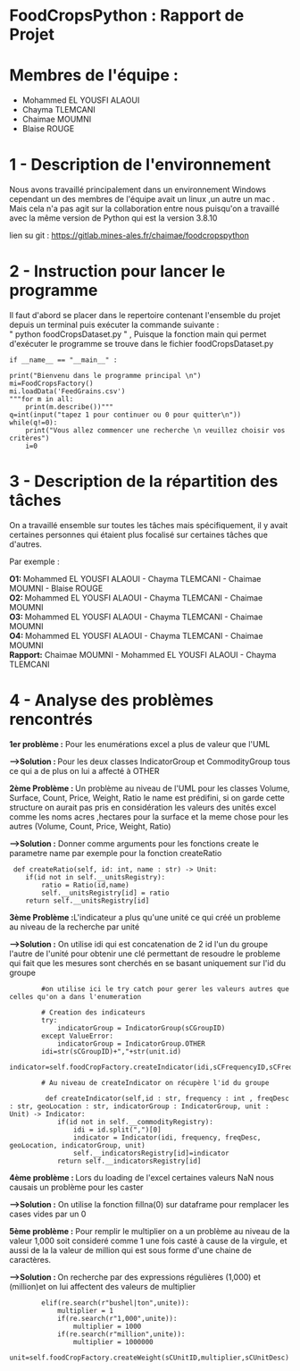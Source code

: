 # FoodCropsPython : Rapport de Projet



<h1>Membres de l'équipe :</h1>

<ul>
   <li>Mohammed EL YOUSFI ALAOUI</li>  
   <li>Chayma TLEMCANI</li>  
   <li>Chaimae MOUMNI</li>  
   <li>Blaise ROUGE </li> 
</ul>


<h1>1 - Description de l'environnement </h1>

Nous avons travaillé principalement dans un environnement Windows cependant un des membres de l'équipe avait un linux ,un autre un mac . Mais cela n'a pas agit sur la collaboration entre nous puisqu'on a travaillé avec la même version de Python qui est la version 3.8.10

lien su git : https://gitlab.mines-ales.fr/chaimae/foodcropspython 



<h1>2 - Instruction pour lancer le programme </h1>

Il faut d'abord se placer dans le repertoire contenant l'ensemble du projet depuis un terminal puis exécuter la commande suivante :  
" python foodCropsDataset.py " ,
Puisque la fonction main qui permet d'exécuter le programme se trouve dans le fichier foodCropsDataset.py
   
    if __name__ == "__main__" :

    print("Bienvenu dans le programme principal \n")
    mi=FoodCropsFactory()
    mi.loadData('FeedGrains.csv')
    """for m in all:
        print(m.describe())"""
    q=int(input("tapez 1 pour continuer ou 0 pour quitter\n"))
    while(q!=0):
        print("Vous allez commencer une recherche \n veuillez choisir vos critères")
        i=0

<h1>3 - Description de la répartition des tâches</h1>

On a travaillé ensemble sur toutes les tâches mais spécifiquement, il y avait certaines personnes qui étaient plus focalisé sur certaines tâches que d'autres.

Par exemple : 

<b>O1: </b>Mohammed EL YOUSFI ALAOUI - Chayma TLEMCANI - Chaimae MOUMNI - Blaise ROUGE </br>
<b>O2: </b>Mohammed EL YOUSFI ALAOUI - Chayma TLEMCANI - Chaimae MOUMNI </br>
<b>O3: </b>Mohammed EL YOUSFI ALAOUI - Chayma TLEMCANI - Chaimae MOUMNI </br>
<b>O4: </b>Mohammed EL YOUSFI ALAOUI - Chayma TLEMCANI - Chaimae MOUMNI </br>
<b>Rapport:</b> Chaimae MOUMNI - Mohammed EL YOUSFI ALAOUI - Chayma TLEMCANI </br>

<h1>4 - Analyse des problèmes rencontrés</h1>

<b>1er problème :</b> Pour les enumérations excel a plus de valeur que l'UML

<b>-->Solution : </b>Pour les deux classes IndicatorGroup et CommodityGroup  tous ce qui a de plus on lui a affecté à OTHER

<b>2ème Problème : </b>Un problème au niveau de l'UML pour les classes Volume, Surface, Count, Price, Weight, Ratio le name est prédifini, si on garde cette structure on aurait pas pris en considération les valeurs des unités excel comme les noms acres ,hectares pour la surface et la meme chose pour les autres (Volume, Count, Price, Weight, Ratio) 

<b>-->Solution :</b> Donner comme arguments pour les fonctions create le parametre name  par exemple pour la fonction  createRatio
    
     def createRatio(self, id: int, name : str) -> Unit:
        if(id not in self.__unitsRegistry):
            ratio = Ratio(id,name)
            self.__unitsRegistry[id] = ratio
        return self.__unitsRegistry[id]


<b>3ème Problème :</b>L'indicateur a plus qu'une unité ce qui créé un probleme au niveau de la recherche par unité

<b>-->Solution :</b> On utilise idi qui est concatenation de 2 id l'un du groupe l'autre de l'unité pour obtenir une clé permettant
             de resoudre le probleme qui fait que les mesures sont cherchés en se basant uniquement sur l'id du groupe 

            #on utilise ici le try catch pour gerer les valeurs autres que celles qu'on a dans l'enumeration 

            # Creation des indicateurs
            try:
                indicatorGroup = IndicatorGroup(sCGroupID)
            except ValueError: 
                indicatorGroup = IndicatorGroup.OTHER 
            idi=str(sCGroupID)+","+str(unit.id)  
            indicator=self.foodCropFactory.createIndicator(idi,sCFrequencyID,sCFrequencyDesc,sCGeographyIndentedDesc,indicatorGroup,unit)

            # Au niveau de createIndicator on récupère l'id du groupe

             def createIndicator(self,id : str, frequency : int , freqDesc : str, geoLocation : str, indicatorGroup : IndicatorGroup, unit : Unit) -> Indicator:
                if(id not in self.__commodityRegistry):
                    idi = id.split(",")[0]
                    indicator = Indicator(idi, frequency, freqDesc, geoLocation, indicatorGroup, unit)
                    self.__indicatorsRegistry[id]=indicator
                return self.__indicatorsRegistry[id]

<b>4ème problème : </b>Lors du loading de l'excel certaines valeurs NaN nous causais un problème pour les caster 

<b>-->Solution :</b> On utilise la fonction fillna(0) sur dataframe pour remplacer les cases vides par un 0 

<b>5ème problème :</b> Pour remplir le multiplier on a un problème au niveau de la valeur  1,000 soit consideré comme 1  une fois casté à cause de la virgule, et aussi de la la valeur de million qui est sous forme d'une chaine de caractères.

<b>-->Solution : </b>On recherche par des expressions régulières (1,000) et (million)et on lui affectent des valeurs de multiplier 

            elif(re.search(r"bushel|ton",unite)):
                multiplier = 1
                if(re.search(r"1,000",unite)):
                    multiplier = 1000
                if(re.search(r"million",unite)):
                    multiplier = 1000000
                unit=self.foodCropFactory.createWeight(sCUnitID,multiplier,sCUnitDesc)




